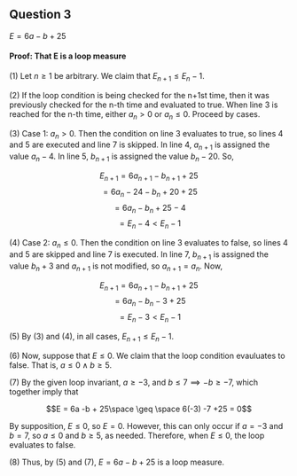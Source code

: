 ## Question 3

$E = 6a - b + 25$

#### Proof: That E is a loop measure

(1) Let $n \geq 1$ be arbitrary. We claim that $E_{n+1} \leq E_n-1$.

(2) If the loop condition is being checked for the n+1st time, then it was previously checked for the n-th time and evaluated to true. When line 3 is reached for the n-th time, either $a_n > 0$ or $a_n \leq 0$. Proceed by cases.

(3) Case 1: $a_n > 0$. Then the condition on line 3 evaluates to true, so lines 4 and 5 are executed and line 7 is skipped. In line 4, $a_{n+1}$ is assigned the value $a_n-4$. In line 5, $b_{n+1}$ is assigned the value $b_n-20$. So, 

$$E_{n+1} = 6a_{n+1} - b_{n+1} + 25$$
$$= 6a_{n} - 24 - b_{n} + 20 + 25$$
$$= 6a_{n} - b_{n} + 25 - 4$$
$$= E_{n} - 4 < E_n-1$$

(4) Case 2: $a_n \leq 0$. Then the condition on line 3 evaluates to false, so lines 4 and 5 are skipped and line 7 is executed. In line 7, $b_{n+1}$ is assigned the value $b_n+3$ and $a_{n+1}$ is not modified, so $a_{n+1} = a_n$. Now,  

$$E_{n+1} = 6a_{n+1} - b_{n+1} + 25$$
$$= 6a_{n} - b_{n} - 3 + 25$$
$$= E_{n} - 3 < E_n - 1$$

(5) By (3) and (4), in all cases, $E_{n+1} \leq E_n-1$.

(6) Now, suppose that $E \leq 0$. We claim that the loop condition evauluates to false. That is, $a \leq 0 \land b \geq 5$.

(7) By the given loop invariant, $a \geq -3$, and $b \leq 7 \implies -b \geq -7$, which together imply that 

$$E = 6a -b + 25\space \geq \space 6(-3) -7 +25 = 0$$

By supposition, $E \leq 0$, so $E = 0$. However, this can only occur if $a = -3$ and $b = 7$, so $a \leq 0$ and $b \geq 5$, as needed. Therefore, when $E \leq 0$, the loop evaluates to false.

(8) Thus, by (5) and (7), $E = 6a - b + 25$ is a loop measure.
